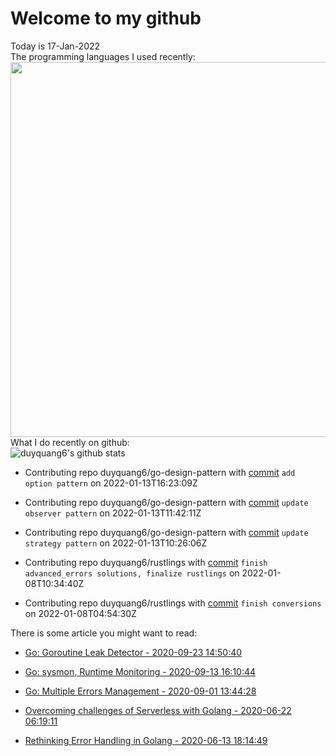 # Welcome to my github 
Today is 17-Jan-2022\
The programming languages I used recently:\
<img src="https://wakatime.com/share/@duyquang6/fbe267a6-a29b-4a1a-b769-c566a361c376.svg" width="600">\
What I do recently on github:\
![duyquang6's github stats](https://github-readme-stats.vercel.app/api?username=duyquang6&layout=compact&hide=stars,prs,contribs,issues)

 - Contributing repo duyquang6/go-design-pattern with [commit](https://github.com/duyquang6/go-design-pattern/commit/b70acbda5ac8ccafdb7fca3172e510035600c3ce) `add option pattern` on  2022-01-13T16:23:09Z

 - Contributing repo duyquang6/go-design-pattern with [commit](https://github.com/duyquang6/go-design-pattern/commit/9af7b8ea547f88ad413122f592fd239255772801) `update observer pattern` on  2022-01-13T11:42:11Z

 - Contributing repo duyquang6/go-design-pattern with [commit](https://github.com/duyquang6/go-design-pattern/commit/f55ba8d957101e239fc67cd21244f17cec1f40fb) `update strategy pattern` on  2022-01-13T10:26:06Z

 - Contributing repo duyquang6/rustlings with [commit](https://github.com/duyquang6/rustlings/commit/85cc60ede8f20441315e862187350d10f79f8bd7) `finish advanced_errors solutions, finalize rustlings` on  2022-01-08T10:34:40Z

 - Contributing repo duyquang6/rustlings with [commit](https://github.com/duyquang6/rustlings/commit/d5bcce03a73a753e117a361becaa24c65b1b635c) `finish conversions` on  2022-01-08T04:54:30Z

There is some article you might want to read:

 - [Go: Goroutine Leak Detector - 2020-09-23 14:50:40](https://medium.com/a-journey-with-go/go-goroutine-leak-detector-61a949beb88?source=rss-f26b90a8ca4b------2)

 - [Go: sysmon, Runtime Monitoring - 2020-09-13 16:10:44](https://medium.com/@blanchon.vincent/go-sysmon-runtime-monitoring-cff9395060b5?source=rss-f26b90a8ca4b------2)

 - [Go: Multiple Errors Management - 2020-09-01 13:44:28](https://medium.com/a-journey-with-go/go-multiple-errors-management-a67477628cf1?source=rss-f26b90a8ca4b------2)

 - [Overcoming challenges of Serverless with Golang - 2020-06-22 06:19:11](https://medium.com/swlh/overcoming-challenges-of-serverless-with-golang-aa6078b3d3b7?source=rss-1a65837801e2------2)

 - [Rethinking Error Handling in Golang - 2020-06-13 18:14:49](https://medium.com/swlh/rethinking-error-handling-in-golang-eac8160afe4?source=rss-1a65837801e2------2)

